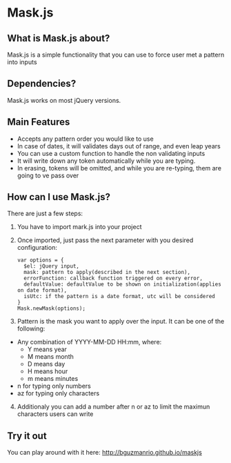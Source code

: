 Mask.js
======

What is Mask.js about?
----------------------

Mask.js is a simple functionality that you can use to force user met a pattern into inputs


Dependencies?
-------------

Mask.js works on most jQuery versions.

Main Features
-------------

<ul>
    <li>
        Accepts any pattern order you would like to use
    </li>
    <li>
        In case of dates, it will validates days out of range, and even leap years
    </li>
    <li>
        You can use a custom function to handle the non validating inputs
    </li>
    <li>
        It will write down any token automatically while you are typing.
    </li>
    <li>
        In erasing, tokens will be omitted, and while you are re-typing, them are going to ve pass over
    </li>
    
</ul>


How can I use Mask.js?
----------------------

There are just a few steps:

1. You have to import mark.js into your project 
2. Once imported, just pass the next parameter with you desired configuration:

    ```
    var options = {
      $el: jQuery input,
      mask: pattern to apply(described in the next section),
      errorFunction: callback function triggered on every error,
      defaultValue: defaultValue to be shown on initialization(applies on date format),
      isUtc: if the pattern is a date format, utc will be considered
    }
    Mask.newMask(options);
    ```
3. Pattern is the mask you want to apply over the input. It can be one of the following:
<ul>
<li>Any combination of YYYY-MM-DD HH:mm, where:
<ul>
    <li>
        Y means year
    </li>
    <li>
        M means month
    </li>
    <li>
        D means day
    </li>
    <li>
        H means hour
    </li>
    <li>
        m means minutes
    </li>
</ul>
</li>
<li>n for typing only numbers</li>
<li>az for typing only characters</li>
</ul>

4. Additionaly you can add a number after n or az to limit the maximun characters users can write


Try it out
----------

You can play around with it here: http://bguzmanrio.github.io/maskjs

